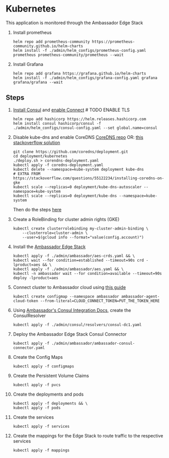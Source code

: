 # Kubernetes

This application is monitored through the Ambassador Edge Stack

1. Install prometheus 
    ```
    helm repo add prometheus-community https://prometheus-community.github.io/helm-charts
    helm install -f ./admin/helm_configs/prometheus-config.yaml  prometheus prometheus-community/prometheus --wait
    ```

1. Install Grafana
    ```
    helm repo add grafana https://grafana.github.io/helm-charts
    helm install -f ./admin/helm_configs/grafana-config.yaml grafana grafana/grafana --wait
    ```
## Steps 

1. [Install Consul](https://www.consul.io/docs/k8s/installation/install) and [enable Connect](https://www.consul.io/docs/k8s/service-sync) # TODO ENABLE TLS
    ```
    helm repo add hashicorp https://helm.releases.hashicorp.com
    helm install consul hashicorp/consul -f ./admin/helm_configs/consul-config.yaml --set global.name=consul
    ```


1. Disable kube-dns and enable CoreDNS
    [CoreDNS repo](https://github.com/coredns/deployment/tree/master/kubernetes)
    OR: [this stackoverflow solution](https://stackoverflow.com/questions/55122234/installing-coredns-on-gke)
    
    ```
    git clone https://github.com/coredns/deployment.git
    cd deployment/kubernetes
    ./deploy.sh > corendns-deployment.yaml
    kubectl apply -f coredns-deployment.yaml
    kubectl delete --namespace=kube-system deployment kube-dns
    # EXTRA FROM https://stackoverflow.com/questions/55122234/installing-coredns-on-gke
    kubectl scale --replicas=0 deployment/kube-dns-autoscaler --namespace=kube-system
    kubectl scale --replicas=0 deployment/kube-dns --namespace=kube-system
    ```
    
    Then do the steps [here](https://www.consul.io/docs/k8s/dns#coredns-configuration)


1. Create a RoleBinding for cluster admin rights (GKE)
    ```
    kubectl create clusterrolebinding my-cluster-admin-binding \
        --clusterrole=cluster-admin \
        --user=$(gcloud info --format="value(config.account)")
    ```

1. Install the [Ambassador Edge Stack](https://www.getambassador.io/docs/edge-stack/latest/tutorials/getting-started/#1-installation)
    ```
    kubectl apply -f ./admin/ambassador/aes-crds.yaml && \
    kubectl wait --for condition=established --timeout=90s crd -lproduct=aes && \
    kubectl apply -f ./admin/ambassador/aes.yaml && \
    kubectl -n ambassador wait --for condition=available --timeout=90s deploy -lproduct=aes
    ```


1. Connect cluster to Ambassador cloud using [this guide](https://www.getambassador.io/docs/edge-stack/latest/tutorials/getting-started/#3-connect-your-cluster-to-ambassador-cloud)
    ```
    kubectl create configmap --namespace ambassador ambassador-agent-cloud-token --from-literal=CLOUD_CONNECT_TOKEN=PUT_THE_TOKEN_HERE
    ```

1. Using [Ambassador's Consul Integration Docs](https://www.getambassador.io/docs/edge-stack/latest/howtos/consul/), create the ConsulResolver
    ```
    kubectl apply -f ./admin/consul/resolvers/consul-dc1.yaml
    ```

1. Deploy the Ambassador Edge Stack Consul Connector 
    ```
    kubectl apply -f ./admin/ambassador/ambassador-consul-connector.yaml
    ```


1. Create the Config Maps 
    ```
    kubectl apply -f configmaps
    ```

1. Create the Persistent Volume Claims
    ```
    kubectl apply -f pvcs 
    ``` 

1. Create the deployments and pods
    ```
    kubectl apply -f deployments && \
    kubectl apply -f pods
    ```

1. Create the services
    ```
    kubectl apply -f services
    ```

1. Create the mappings for the Edge Stack to route traffic to the respective services
    ```
    kubectl apply -f mappings
    ```
